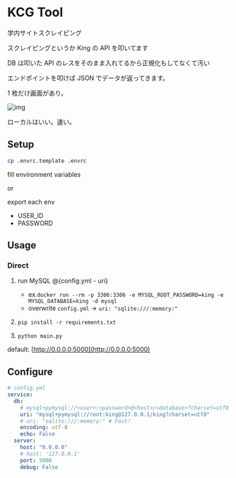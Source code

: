 # KCG Tool

学内サイトスクレイピング

スクレイピングというか King の API を叩いてます

DB は叩いた API のレスをそのまま入れてるから正規化もしてなくて汚い

エンドポイントを叩けば JSON でデータが返ってきます。

1 枚だけ画面があり。

![img](https://user-images.githubusercontent.com/25787913/53440270-7b770f00-3a47-11e9-8a70-4a199eb7ab7d.png)

ローカルはいい。速い。

## Setup

```sh
cp .envrc.template .envrc
```

fill environment variables

or

export each env

- USER_ID
- PASSWORD

## Usage

### Direct

1. run MySQL @{config.yml - uri}

   - ex.`docker run --rm -p 3306:3306 -e MYSQL_ROOT_PASSWORD=king -e MYSQL_DATABASE=king -d mysql`
   - overwrite `config.yml` -> `uri: "sqlite:///:memory:"`

2. `pip install -r requirements.txt`

3. `python main.py`

default: [http://0.0.0.0:5000](http://0.0.0.0:5000)

## Configure

```yml
# config.yml
service:
  db:
    # mysql+pymysql://<user>:<password>@<host>/<database>?charset=utf8
    uri: "mysql+pymysql://root:king@127.0.0.1/king?charset=utf8"
    # uri: "sqlite:///:memory:" # Fast!
    encoding: utf-8
    echo: False
  server:
    host: "0.0.0.0"
    # host: '127.0.0.1'
    port: 5000
    debug: False
```
